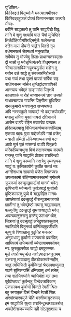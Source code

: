 युधिष्ठिरः-  
किंस्विद्दत्तं पितृभ्यो वै भवत्यक्षयमीश्वरः  
किंस्विद्बहुफलं प्रोक्तं किमानन्त्याय कल्पते  
भीष्मः-   
ब्रवीमि श्राद्धकल्पे तु यानि श्राद्धविदो विदुः  
तानि मे शृणु वक्ष्यामि फलं चैषां युधिष्ठिर  
तिलैर्व्रीहियवैर्माषैरद्भिर्मूलैः फलैस्तथा  
दत्तेन मासं प्रीयन्ते श्राद्धेन पितरो नृप  
वर्धमानफलं चैवमक्षयं मनुरब्रवीत्  
सर्वेष्वेव तु भोज्येषु तिलाः प्राधान्यतस्स्मृताः  
द्वौ मासौ तु भवेत्तृप्तिर्मत्स्यैः पितृगणस्य ह  
त्रीन्मासानाविकेनाहुश्चतुर्मासं शशेन तु  
गव्येन दत्ते श्राद्धे तु संवत्सरमिहोच्यते  
यथा गव्यं तथा युक्तं पायसं सर्पिषा सह  
वाध्रीणसस्य मांसेन तृप्तिर्द्वादशवार्षिकी  
आन्त्याय भवेद्दतं खड्गमांसं पितृक्षये  
कालशाकं च रोहं चाप्यानन्त्यं छाग उच्यते  
गाथाश्चाप्यत्र गायन्ति पितृगीता युधिष्ठिर  
सनत्कुमारो भगवान्पुरा अभ्यभाषत  
अपि नस्स्वकुले जायाद्यो नो दद्यात्त्रयोदशीम्  
मघासु सर्पिषा युक्तं पायसं दक्षिणायने  
आजेन वाऽपि रोहेन मघास्वेव यतव्रतः  
हस्तिच्छायासु विधिवत्कर्णव्यजनवीजितम्  
एष्टव्या बहवः पुत्रा यद्येकोऽपि गयां व्रजेत्  
यत्रासौ प्रथितो लोकेष्वक्षय्यकरणो वटः  
आपो मूलं घृतं मांसमन्नं वाऽपि पितृक्षये  
यत्किञ्चिन्मधुना मिश्रं तदानन्त्याय कल्पते   
यमस्तु यानि श्राद्धानि प्रोवाच शशबिन्दवे  
तानि मे शृणु काम्यानि नक्षत्रेषु पृथक्पृथक्  
श्राद्धं यः कृत्तिकायोगे कुर्वीत सततं नरः  
अग्नीनाधाय सापत्यो यजेत विगतज्वरः  
अपत्यकामो रोहिण्यामाजस्कामो मृगोत्तमे  
क्रूरकर्मा ददच्छ्राद्धमार्द्रायां मानवो भवेत्  
कृषिभागी भवेन्मर्त्यः कुर्वञ्श्राद्धं पुनर्वसौ  
पुष्टिकामस्तु पुष्ये वै श्राद्धमीहेत मानवः  
आश्लेषायां ददच्छ्राद्धं वीरान्पुत्रान्प्रजायते  
ज्ञातीनां तु भवेच्छ्रेष्ठो मघासु श्राद्धमावहन्  
फल्गुनीषु ददच्छ्राद्धं सुभगश्श्राद्धदो भवेत्  
अपत्यवानुत्तरासु हस्तेषु फलभाग्भवेत्  
चित्रायां तु ददच्छ्राद्धं लभेद्रूपवतस्सुतान्  
स्वातियोगे पितॄनर्च्य वाणिज्यमुपजीवति  
बहुपुत्रो विशाखासु पुतॄनिह यजन्नरः  
अनुराधासु कुर्वाणो राज्यचक्रं प्रवर्तयेत्  
आधिपत्यं लभेन्मर्त्यो ज्येष्ठायामपवर्तयन्  
नरः कुरुकुलश्रेष्ठ ऋद्धो दमपुरस्सरः  
मूले त्वारोग्यमृच्छेत यशोऽषाढास्वनुत्तमम्  
उत्तरासु त्वषाढासु वीतशोकश्चरेन्महीम्  
श्राद्धं त्वभिजितौ कुर्वन्विद्यां श्रेष्ठामवाप्नुयात्  
श्रवणे श्रुतिसम्पत्तिं धनिष्ठासु धनं लभेत्  
तथा शतभिषग्योगे व्याधिमोक्षं बलं तथा  
पूर्वप्रोष्ठपदां कुर्वन्बहु विन्देदजाविकाम्  
उत्तरास्वथ कुर्वाणो विन्दते रेवतीं श्रितः  
बहु रूप्यकृतं वित्तं विन्दते रेवतीं श्रितः  
अश्वांश्चाश्वयुजे चेति भरणीष्वायुरुत्तमम्  
इमं श्राद्धविधिं श्रुत्वा शशबिन्दुस्तथाऽकरोत्  
अक्लेशेनाजयच्चापि महीं सोऽनुशशास च   
